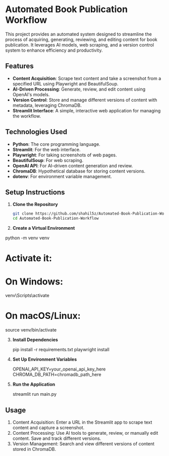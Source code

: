 # Automated Book Publication Workflow

This project provides an automated system designed to streamline the process of acquiring, generating, reviewing, and editing content for book publication. It leverages AI models, web scraping, and a version control system to enhance efficiency and productivity.

## Features

- **Content Acquisition**: Scrape text content and take a screenshot from a specified URL using Playwright and BeautifulSoup.
- **AI-Driven Processing**: Generate, review, and edit content using OpenAI's models.
- **Version Control**: Store and manage different versions of content with metadata, leveraging ChromaDB.
- **Streamlit Interface**: A simple, interactive web application for managing the workflow.

## Technologies Used

- **Python**: The core programming language.
- **Streamlit**: For the web interface.
- **Playwright**: For taking screenshots of web pages.
- **BeautifulSoup**: For web scraping.
- **OpenAI API**: For AI-driven content generation and review.
- **ChromaDB**: Hypothetical database for storing content versions.
- **dotenv**: For environment variable management.

## Setup Instructions

1. **Clone the Repository**

    ```bash
    git clone https://github.com/shahil5z/Automated-Book-Publication-Workflow.git
    cd Automated-Book-Publication-Workflow

2. **Create a Virtual Environment**

python -m venv venv
# Activate it:
# On Windows:
venv\Scripts\activate
# On macOS/Linux:
source venv/bin/activate

3. **Install Dependencies**

    pip install -r requirements.txt
    playwright install

4. **Set Up Environment Variables**

    OPENAI_API_KEY=your_openai_api_key_here
    CHROMA_DB_PATH=chromadb_path_here

5. **Run the Application**

    streamlit run main.py

## Usage

1. Content Acquisition: Enter a URL in the Streamlit app to scrape text content and capture a screenshot.
2. Content Processing: Use AI tools to generate, review, or manually edit content. Save and track different versions.
3. Version Management: Search and view different versions of content stored in ChromaDB.